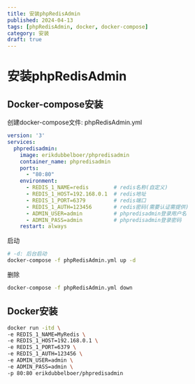 ```yaml
---
title: 安装phpRedisAdmin
published: 2024-04-13
tags: [phpRedisAdmin, docker, docker-compose]
category: 安装
draft: true
---
```


# 安装phpRedisAdmin

## Docker-compose安装

创建docker-compose文件: phpRedisAdmin.yml

```yaml
version: '3'
services:
  phpredisadmin:
    image: erikdubbelboer/phpredisadmin
    container_name: phpredisadmin
    ports:
      - "80:80"
    environment:
      - REDIS_1_NAME=redis        # redis名称(自定义)
      - REDIS_1_HOST=192.168.0.1  # redis地址
      - REDIS_1_PORT=6379         # redis端口
      - REDIS_1_AUTH=123456       # redis密码(需要认证需提供)
      - ADMIN_USER=admin          # phpredisadmin登录用户名
      - ADMIN_PASS=admin          # phpredisadmin登录密码
    restart: always
```

启动

```sh
# -d: 后台启动
docker-compose -f phpRedisAdmin.yml up -d
```

删除

```sh
docker-compose -f phpRedisAdmin.yml down
```

## Docker安装

```sh
docker run -itd \
-e REDIS_1_NAME=MyRedis \
-e REDIS_1_HOST=192.168.0.1 \
-e REDIS_1_PORT=6379 \
-e REDIS_1_AUTH=123456 \
-e ADMIN_USER=admin \
-e ADMIN_PASS=admin \
-p 80:80 erikdubbelboer/phpredisadmin
```
